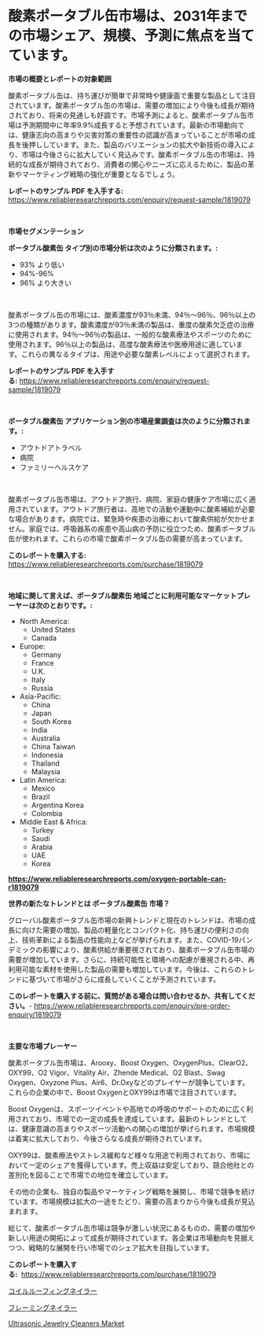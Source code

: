 <p><h1>酸素ポータブル缶市場は、2031年までの市場シェア、規模、予測に焦点を当てています。</h1></p><p><strong>市場の概要とレポートの対象範囲</strong></p>
<p><p>酸素ポータブル缶は、持ち運びが簡単で非常時や健康面で重要な製品として注目されています。酸素ポータブル缶の市場は、需要の増加により今後も成長が期待されており、将来の見通しも好調です。市場予測によると、酸素ポータブル缶市場は予測期間中に年率9.9%成長すると予想されています。最新の市場動向では、健康志向の高まりや災害対策の重要性の認識が高まっていることが市場の成長を後押ししています。また、製品のバリエーションの拡大や新技術の導入により、市場は今後さらに拡大していく見込みです。酸素ポータブル缶の市場は、持続的な成長が期待されており、消費者の関心やニーズに応えるために、製品の革新やマーケティング戦略の強化が重要となるでしょう。</p></p>
<p><strong>レポートのサンプル PDF を入手する:</strong> <a href="https://www.reliableresearchreports.com/enquiry/request-sample/1819079">https://www.reliableresearchreports.com/enquiry/request-sample/1819079</a></p>
<p>&nbsp;</p>
<p><strong>市場セグメンテーション</strong></p>
<p><strong>ポータブル酸素缶 タイプ別の市場分析は次のように分類されます。:</strong></p>
<p><ul><li>93% より低い</li><li>94%-96%</li><li>96% より大きい</li></ul></p>
<p>&nbsp;</p>
<p><p>酸素ポータブル缶の市場には、酸素濃度が93％未満、94％〜96％、96％以上の3つの種類があります。酸素濃度が93％未満の製品は、重度の酸素欠乏症の治療に使用されます。94％〜96％の製品は、一般的な酸素療法やスポーツのために使用されます。96％以上の製品は、高度な酸素療法や医療用途に適しています。これらの異なるタイプは、用途や必要な酸素レベルによって選択されます。</p></p>
<p><strong>レポートのサンプル PDF を入手する:</strong>&nbsp;<a href="https://www.reliableresearchreports.com/enquiry/request-sample/1819079">https://www.reliableresearchreports.com/enquiry/request-sample/1819079</a></p>
<p>&nbsp;</p>
<p><strong> ポータブル酸素缶 アプリケーション別の市場産業調査は次のように分類されます。:</strong></p>
<p><ul><li>アウトドアトラベル</li><li>病院</li><li>ファミリーヘルスケア</li></ul></p>
<p>&nbsp;</p>
<p><p>酸素ポータブル缶市場は、アウトドア旅行、病院、家庭の健康ケア市場に広く適用されています。アウトドア旅行者は、高地での活動や運動中に酸素補給が必要な場合があります。病院では、緊急時や疾患の治療において酸素供給が欠かせません。家庭では、呼吸器系の疾患や高山病の予防に役立つため、酸素ポータブル缶が使われます。これらの市場で酸素ポータブル缶の需要が高まっています。</p></p>
<p><strong>このレポートを購入する:</strong>&nbsp; <a href="https://www.reliableresearchreports.com/purchase/1819079">https://www.reliableresearchreports.com/purchase/1819079</a></p>
<p>&nbsp;</p>
<p><strong>地域に関して言えば、ポータブル酸素缶 地域ごとに利用可能なマーケットプレーヤーは次のとおりです。:</strong></p>
<p><ul>
    <li>
        North America:
        <ul>
            <li>United States</li>
            <li>Canada</li>
        </ul>
    </li>
    <li>
        Europe:
        <ul>
            <li>Germany</li>
            <li>France</li>
            <li>U.K.</li>
            <li>Italy</li>
            <li>Russia</li>
        </ul>
    </li>
    <li>
        Asia-Pacific:
        <ul>
            <li>China</li>
            <li>Japan</li>
            <li>South Korea</li>
            <li>India</li>
            <li>Australia</li>
            <li>China Taiwan</li>
            <li>Indonesia</li>
            <li>Thailand</li>
            <li>Malaysia</li>
        </ul>
    </li>
    <li>
        Latin America:
        <ul>
            <li>Mexico</li>
            <li>Brazil</li>
            <li>Argentina Korea</li>
            <li>Colombia</li>
        </ul>
    </li>
    <li>
        Middle East & Africa:
        <ul>
            <li>Turkey</li>
            <li>Saudi</li>
            <li>Arabia</li>
            <li>UAE</li>
            <li>Korea</li>
        </ul>
    </li>
    </ul></p>
<p><strong><a href="https://www.reliableresearchreports.com/oxygen-portable-can-r1819079">https://www.reliableresearchreports.com/oxygen-portable-can-r1819079</a></strong>&nbsp;</p>
<p><strong>世界の新たなトレンドとは ポータブル酸素缶 市場？</strong></p>
<p><p>グローバル酸素ポータブル缶市場の新興トレンドと現在のトレンドは、市場の成長に向けた需要の増加、製品の軽量化とコンパクト化、持ち運びの便利さの向上、技術革新による製品の性能向上などが挙げられます。また、COVID-19パンデミックの影響により、酸素供給が重要視されており、酸素ポータブル缶市場の需要が増加しています。さらに、持続可能性と環境への配慮が重視される中、再利用可能な素材を使用した製品の需要も増加しています。今後は、これらのトレンドに基づいて市場がさらに成長していくことが予測されています。</p></p>
<p><strong>このレポートを購入する前に、質問がある場合は問い合わせるか、共有してください。</strong>- <a href="https://www.reliableresearchreports.com/enquiry/pre-order-enquiry/1819079">https://www.reliableresearchreports.com/enquiry/pre-order-enquiry/1819079</a></p>
<p>&nbsp;</p>
<p><strong>主要な市場プレーヤー</strong></p>
<p><p>酸素ポータブル缶市場は、Arooxy、Boost Oxygen、OxygenPlus、ClearO2、OXY99、O2 Vigor、Vitality Air、Zhende Medical、O2 Blast、Swag Oxygen、Oxyzone Plus、Air6、Dr.Oxyなどのプレイヤーが競争しています。これらの企業の中で、Boost OxygenとOXY99は市場で注目されています。</p><p>Boost Oxygenは、スポーツイベントや高地での呼吸のサポートのために広く利用されており、市場での一定の成長を達成しています。最新のトレンドとしては、健康意識の高まりやスポーツ活動への関心の増加が挙げられます。市場規模は着実に拡大しており、今後さらなる成長が期待されています。</p><p>OXY99は、酸素療法やストレス緩和など様々な用途で利用されており、市場において一定のシェアを獲得しています。売上収益は安定しており、競合他社との差別化を図ることで市場での地位を確立しています。</p><p>その他の企業も、独自の製品やマーケティング戦略を展開し、市場で競争を続けています。市場規模は拡大の一途をたどり、需要の高まりから今後も成長が見込まれます。</p><p>総じて、酸素ポータブル缶市場は競争が激しい状況にあるものの、需要の増加や新しい用途の開拓によって成長が期待されています。各企業は市場動向を見据えつつ、戦略的な展開を行い市場でのシェア拡大を目指しています。</p></p>
<p><strong>このレポートを購入する:</strong>&nbsp;&nbsp;<a href="https://www.reliableresearchreports.com/purchase/1819079">https://www.reliableresearchreports.com/purchase/1819079</a></p>
<p><p><a href="https://github.com/laurenreichert/Market-Research-Report-List-1/blob/main/139451829472.md">コイルルーフィングネイラー</a></p><p><a href="https://github.com/RodHoppe07/Market-Research-Report-List-1/blob/main/552710429473.md">フレーミングネイラー</a></p><p><a href="https://github.com/mbisetmhermsr/Market-Research-Report-List-2/blob/main/ultrasonic-jewelry-cleaners-market.md">Ultrasonic Jewelry Cleaners Market</a></p></p>